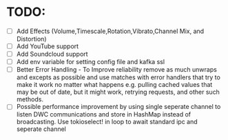 # TODO:
- [ ] Add Effects (Volume,Timescale,Rotation,Vibrato,Channel Mix, and Distortion)
- [ ] Add YouTube support
- [ ] Add Soundcloud support
- [ ] Add env variable for setting config file and kafka ssl 
- [ ] Better Error Handling - To Improve reliability remove as much unwraps and excepts as possible and use matches with error handlers that try to make it work no matter what happens e.g. pulling cached values that may be out of date, but it might work, retrying requests, and other such methods.
- [ ] Possible performance improvement by using single seperate channel to listen DWC communications and store in HashMap instead of broadcasting. Use tokioselect! in loop to await standard ipc and seperate channel